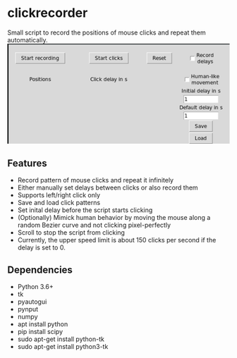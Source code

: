 # clickrecorder
Small script to record the positions of mouse clicks and repeat them automatically.
![Snapshot of GUI](./docs/gui.png)
## Features
- Record pattern of mouse clicks and repeat it infinitely
- Either manually set delays between clicks or also record them
- Supports left/right click only
- Save and load click patterns
- Set inital delay before the script starts clicking
- (Optionally) Mimick human behavior by moving the mouse along a random Bezier curve and not clicking pixel-perfectly
- Scroll to stop the script from clicking
- Currently, the upper speed limit is about 150 clicks per second if the delay is set to 0.

## Dependencies
- Python 3.6+
- tk
- pyautogui
- pynput
- numpy
- apt install python
- pip install scipy
- sudo apt-get install python-tk
- sudo apt-get install python3-tk
